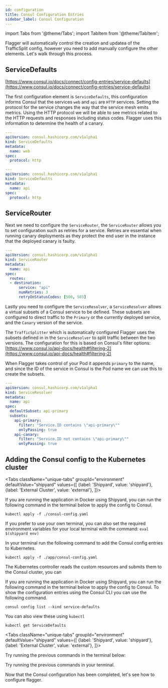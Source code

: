 ```yaml
---
id: configuration
title: Consul Configuration Entries
sidebar_label: Consul Configuration
---
```


import Tabs from '@theme/Tabs';
import TabItem from '@theme/TabItem';

Flagger will automatically control the creation and updatea of the TrafficSplit config, however you need to add manually configure the 
other elements. Let's walk through this process.

## ServiceDefaults

[https://www.consul.io/docs/connect/config-entries/service-defaults](https://www.consul.io/docs/connect/config-entries/service-defaults)

The first configuration element is `ServiceDefaults`, this configuration informs Consul that the services `web` and `api` are 
`HTTP` services. Setting the protocol for the service changes the way that the service mesh emits metrics.
Using the HTTP protocol we will be able to see metrics related to the HTTP requests and responses including status codes.
Flagger uses this information to determine the health of a canary.

```yaml title="/app/consul-config.yaml"
---
apiVersion: consul.hashicorp.com/v1alpha1
kind: ServiceDefaults
metadata:
  name: web
spec:
  protocol: http

---
apiVersion: consul.hashicorp.com/v1alpha1
kind: ServiceDefaults
metadata:
  name: api
spec:
  protocol: http
```

## ServiceRouter

Next we need to configure the `ServiceRouter`, the `ServiceRouter` allows you to
set configuration such as retries for a service. Retries are essential when 
running canary deployments as they protect the end user in the instance that the deployed 
canary is faulty.

```yaml title="/app/consul-config.yaml"
---
apiVersion: consul.hashicorp.com/v1alpha1
kind: ServiceRouter
metadata:
  name: api
spec:
  routes:
  - destination:
      service: "api"
      numRetries: 3
      retryOnStatusCodes: [500, 503]
```

Lastly you need to configure the `ServiceResolver`, a `ServiceResolver` allows a
virtual subsets of a Consul service to be defined. These subsets are configured to 
direct traffic to the `Primary` or the currently deployed service, and the `Canary`
version of the service.  

The `TrafficSplitter` which is automatically configured Flagger uses the subsets defined in
in the `ServiceResolver` to split traffic between the two versions.   The configuration for 
this is based on Consul's filter options: [https://www.consul.io/api-docs/health#filtering-2](https://www.consul.io/api-docs/health#filtering-2)

When Flagger takes control of your Pod it appends `primary` to the name, and since the ID of the service in Consul is the Pod 
name we can use this to create the subsets.

```yaml title="/app/consul-config.yaml"
---
apiVersion: consul.hashicorp.com/v1alpha1
kind: ServiceResolver
metadata:
  name: api
spec:
  defaultSubset: api-primary
  subsets:
    api-primary:
      filter: "Service.ID contains \"api-primary\""
      onlyPassing: true
    api-canary:
      filter: "Service.ID not contains \"api-primary\""
      onlyPassing: true
```

## Adding the Consul config to the Kubernetes cluster

<Tabs
  className="unique-tabs"
  groupId="environment"
  defaultValue="shipyard"
  values={[
    {label: 'Shipyard', value: 'shipyard'},
    {label: 'External Cluster', value: 'external'},
  ]}>
<TabItem value="shipyard">

If you are running the application in Docker using Shipyard, you can run the following command in the terminal below to apply the
config to Consul.

```shell
kubectl apply -f ./consul-config.yaml
```

<p>
<Terminal target="tools.container.shipyard.run" shell="/bin/bash" workdir="/app" user="root" expanded />
</p>

If you prefer to use your own terminal, you can also set the required environment variables for your local terminal
with the command: `eval $(shipyard env)`

</TabItem>
<TabItem value="external">

In your terminal run the following command to add the Consul config entries to Kubernetes.

```shell
kubectl apply -f ./app/consul-config.yaml
```

<p>
<Terminal target="local" workdir="./" expanded />
</p>

</TabItem>
</Tabs>

The Kubernetes controller reads the custom resources and submits them to the Consul cluster, you can


If you are running the application in Docker using Shipyard, you can run the following command in the terminal below to apply the
config to Consul. To show the configuration entries using the Consul CLI you can use the following command.

```shell
consul config list --kind service-defaults
```

You can also view these using `kubectl`

```shell
kubectl get ServiceDefaults
```

<Tabs
  className="unique-tabs"
  groupId="environment"
  defaultValue="shipyard"
  values={[
    {label: 'Shipyard', value: 'shipyard'},
    {label: 'External Cluster', value: 'external'},
  ]}>

<TabItem value="shipyard">

Try running the previous commands in the terminal below:

<p>
<Terminal target="tools.container.shipyard.run" shell="/bin/bash" workdir="/app" user="root" expanded />
</p>

</TabItem>
<TabItem value="external">

Try running the previous commands in your terminal.

</TabItem>
</Tabs>

Now that the Consul configuration has been completed, let's see how to configure flagger.